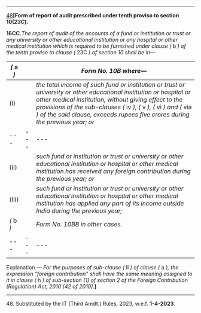 ****

[48](javascript:ShowFootnote\('fn348'\);)**[Form of report of audit prescribed under tenth proviso to section 10(_23C_).**

**16CC.**_The report of audit of the accounts of a fund or institution or trust or any university or other educational institution or any hospital or other medical institution which is required to be furnished under clause (_ b _) of the tenth proviso to clause (_ 23C _) of section 10 shall be in—_

 _(_ a _)_|  |  _Form No. 10B where—_  
---|---|---  
(I)|  |  _the total income of such fund or institution or trust or university or other educational institution or hospital or other medical institution, without giving effect to the provisions of the sub-clauses (_ iv _), (_ v _), (_ vi _) and (_ via _) of the said clause, exceeds rupees five crores during the previous year; or_  
---|---|---  
(II)|  |  _such fund or institution or trust or university or other educational institution or hospital or other medical institution has received any foreign contribution during the previous year; or_  
(III)|  |  _such fund or institution or trust or university or other educational institution or hospital or other medical institution has applied any part of its income outside India during the previous year;_  
_(_ b _)_|  |  _Form No. 10BB in other cases._  
---|---|---  
  
Explanation.— _For the purposes of sub-clause (_ II _) of clause (_ a _), the expression "foreign contribution" shall have the same meaning assigned to it in clause (_ h _) of sub-section (1) of section 2 of the Foreign Contribution (Regulation) Act, 2010 (42 of 2010)._**]**

* * *

48\. Substituted by the IT (Third Amdt.) Rules, 2023, w.e.f. **1-4-2023**.